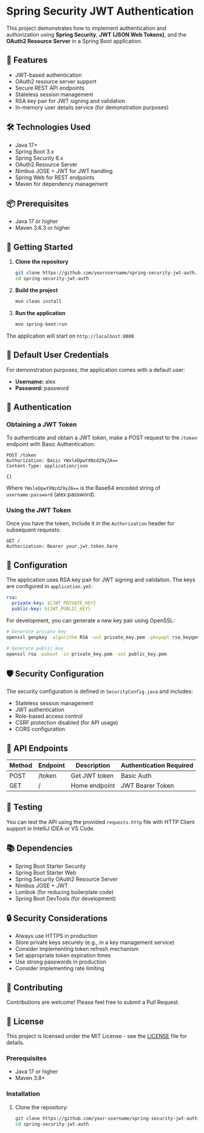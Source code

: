 # Spring Security JWT Authentication

This project demonstrates how to implement authentication and authorization using **Spring Security**, **JWT (JSON Web Tokens)**, and the **OAuth2 Resource Server** in a Spring Boot application.

## 🚀 Features

- JWT-based authentication
- OAuth2 resource server support
- Secure REST API endpoints
- Stateless session management
- RSA key pair for JWT signing and validation
- In-memory user details service (for demonstration purposes)

## 🛠️ Technologies Used

- Java 17+
- Spring Boot 3.x
- Spring Security 6.x
- OAuth2 Resource Server
- Nimbus JOSE + JWT for JWT handling
- Spring Web for REST endpoints
- Maven for dependency management

## 📦 Prerequisites

- Java 17 or higher
- Maven 3.6.3 or higher

## 🚀 Getting Started

1. **Clone the repository**
   ```bash
   git clone https://github.com/yourusername/spring-security-jwt-auth.git
   cd spring-security-jwt-auth
   ```

2. **Build the project**
   ```bash
   mvn clean install
   ```

3. **Run the application**
   ```bash
   mvn spring-boot:run
   ```

The application will start on `http://localhost:8080`

## 🔑 Default User Credentials

For demonstration purposes, the application comes with a default user:

- **Username:** alex
- **Password:** password

## 🔐 Authentication

### Obtaining a JWT Token

To authenticate and obtain a JWT token, make a POST request to the `/token` endpoint with Basic Authentication:

```http
POST /token
Authorization: Basic YWxleDpwYXNzd29yZA==
Content-Type: application/json

{}
```

Where `YWxleDpwYXNzd29yZA==` is the Base64 encoded string of `username:password` (alex:password).

### Using the JWT Token

Once you have the token, include it in the `Authorization` header for subsequent requests:

```http
GET /
Authorization: Bearer your.jwt.token.here
```

## 🔧 Configuration

The application uses RSA key pair for JWT signing and validation. The keys are configured in `application.yml`:

```yaml
rsa:
  private-key: ${JWT_PRIVATE_KEY}
  public-key: ${JWT_PUBLIC_KEY}
```

For development, you can generate a new key pair using OpenSSL:

```bash
# Generate private key
openssl genpkey -algorithm RSA -out private_key.pem -pkeyopt rsa_keygen_bits:2048

# Generate public key
openssl rsa -pubout -in private_key.pem -out public_key.pem
```

## 🛡️ Security Configuration

The security configuration is defined in `SecurityConfig.java` and includes:

- Stateless session management
- JWT authentication
- Role-based access control
- CSRF protection disabled (for API usage)
- CORS configuration

## 📝 API Endpoints

| Method | Endpoint | Description | Authentication Required |
|--------|----------|-------------|-------------------------|
| POST   | /token   | Get JWT token | Basic Auth |
| GET    | /        | Home endpoint | JWT Bearer Token |

## 🧪 Testing

You can test the API using the provided `requests.http` file with HTTP Client support in IntelliJ IDEA or VS Code.

## 📚 Dependencies

- Spring Boot Starter Security
- Spring Boot Starter Web
- Spring Security OAuth2 Resource Server
- Nimbus JOSE + JWT
- Lombok (for reducing boilerplate code)
- Spring Boot DevTools (for development)

## 🔒 Security Considerations

- Always use HTTPS in production
- Store private keys securely (e.g., in a key management service)
- Consider implementing token refresh mechanism
- Set appropriate token expiration times
- Use strong passwords in production
- Consider implementing rate limiting

## 🤝 Contributing

Contributions are welcome! Please feel free to submit a Pull Request.

## 📄 License

This project is licensed under the MIT License - see the [LICENSE](LICENSE) file for details.

### Prerequisites

- Java 17 or higher
- Maven 3.8+

### Installation

1. Clone the repository:

   ```bash
   git clone https://github.com/your-username/spring-security-jwt-auth.git
   cd spring-security-jwt-auth
